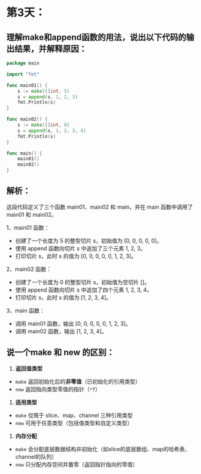 # 第3天：

## 理解make和append函数的用法，说出以下代码的输出结果，并解释原因：

```go
package main

import "fmt"

func main01() {
	s := make([]int, 5)
	s = append(s, 1, 2, 3)
	fmt.Println(s)
}

func main02() {
	s := make([]int, 0)
	s = append(s, 1, 2, 3, 4)
	fmt.Println(s)
}

func main() {
	main01()
	main02()
}
```

## 解析：
这段代码定义了三个函数 main01、main02 和 main，并在 main 函数中调用了 main01 和 main02。

1、main01 函数：
- 创建了一个长度为 5 的整型切片 s，初始值为 [0, 0, 0, 0, 0]。
- 使用 append 函数向切片 s 中追加了三个元素 1, 2, 3。
- 打印切片 s，此时 s 的值为 [0, 0, 0, 0, 0, 1, 2, 3]。

2、main02 函数：
- 创建了一个长度为 0 的整型切片 s，初始值为空切片 []。
- 使用 append 函数向切片 s 中追加了四个元素 1, 2, 3, 4。
- 打印切片 s，此时 s 的值为 [1, 2, 3, 4]。

3、main 函数：
- 调用 main01 函数，输出 [0, 0, 0, 0, 0, 1, 2, 3]。
- 调用 main02 函数，输出 [1, 2, 3, 4]。


## 说一个make 和 new 的区别：
1. **返回值类型**
- `make` 返回初始化后的**非零值**（已初始化的引用类型）
- `new` 返回指向类型零值的指针（`*T`）

1. **适用类型**
- `make` 仅用于 slice、map、channel 三种引用类型
- `new` 可用于任意类型（包括值类型和自定义类型）

1. **内存分配**
- `make` 会分配底层数据结构并初始化（如slice的底层数组、map的哈希表、channel的队列）
- `new` 只分配内存空间并置零（返回指针指向的零值）

